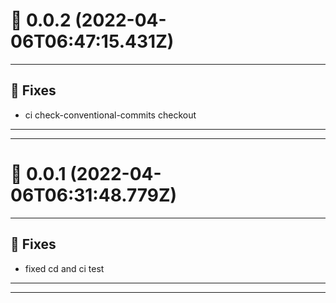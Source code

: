 # :confetti_ball: 0.0.2 (2022-04-06T06:47:15.431Z)
- - -
## :bug: Fixes
* ci check-conventional-commits checkout
- - -
- - -
# :confetti_ball: 0.0.1 (2022-04-06T06:31:48.779Z)
- - -
## :bug: Fixes
* fixed cd and ci test
- - -
- - -
